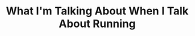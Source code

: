 ---
title: "What I'm Talking About When I Talk About Running"
description: 'Murakami lari tiap hari selama 10km. Mencoba untuk meniru ini, saya berani bertaruh kamu akan gagal. Ini yang membuat saya sadar kalau beberapa orang memang "build differently". Bisa mematok standar lari setinggi ini itu beneran insane. Dan ini juga membuat saya jadi sadar sisi "ruthless" dari Murakami. Berlawanan dengan narasi yang biasanya jadi tema bukunya—sensitive, un-macho, lonely, newly single male on a journey of (re)discovery.'
cover: "images/reading/what-i-talk-about.jpeg"
publishDate: 2021-12-12
authors: "Haruki Murakami"
categories: ["biography"]
---